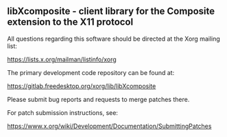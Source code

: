 libXcomposite - client library for the Composite extension to the X11 protocol
------------------------------------------------------------------------------

All questions regarding this software should be directed at the
Xorg mailing list:

  https://lists.x.org/mailman/listinfo/xorg

The primary development code repository can be found at:

  https://gitlab.freedesktop.org/xorg/lib/libXcomposite

Please submit bug reports and requests to merge patches there.

For patch submission instructions, see:

  https://www.x.org/wiki/Development/Documentation/SubmittingPatches

